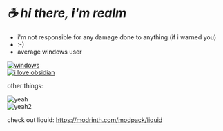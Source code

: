 # ***☕ hi there, i'm realm***
- i'm not responsible for any damage done to anything (if i warned you)
- :-)
- average windows user


[![windows](https://img.shields.io/badge/Windows_11-0078d4?style=for-the-badge&logo=windows-11&logoColor=white)](https://en.wikipedia.org/wiki/Windows_11)  
[![i love obsidian](https://img.shields.io/badge/Obsidian-483699?style=for-the-badge&logo=Obsidian&logoColor=white)](https://obsidian.md/)  

other things:  

![yeah](http://github-profile-summary-cards.vercel.app/api/cards/profile-details?username=RealmKebab&theme=discord_old_blurple)  
![yeah2](http://github-profile-summary-cards.vercel.app/api/cards/stats?username=RealmKebab&theme=discord_old_blurple)  

check out liquid: https://modrinth.com/modpack/liquid
